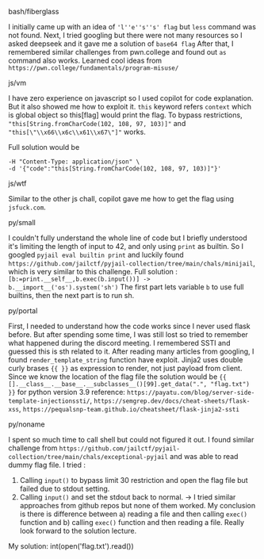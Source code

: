 bash/fiberglass

I initially came up with an idea of `'l''e''s''s' flag`
but `less` command was not found. Next, I tried googling but there were not many resources so I asked deepseek and it gave me a solution of `base64 flag`
After that, I remembered similar challenges from pwn.college and found out `as` command also works. Learned cool ideas from `https://pwn.college/fundamentals/program-misuse/`



js/vm

I have zero experience on javascript so I used copilot for code explanation. But it also showed me how to exploit it. `this` keyword refers `context` which is global object so this[flag] would print the flag. To bypass restrictions,
`"this[String.fromCharCode(102, 108, 97, 103)]"` and
`"this[\"\\x66\\x6c\\x61\\x67\"]"` works.

Full solution would be 
```curl -X POST http://localhost:3000/eval \
-H "Content-Type: application/json" \
-d '{"code":"this[String.fromCharCode(102, 108, 97, 103)]"}'
```



js/wtf

Similar to the other js chall, copilot gave me how to get the flag using `jsfuck.com`.



py/small

I couldn't fully understand the whole line of code but I briefly understood it's limiting the length of input to 42, and only using `print` as builtin. So I googled `pyjail eval builtin print` and luckily found `https://github.com/jailctf/pyjail-collection/tree/main/chals/minijail`, which is very similar to this challenge.
Full solution : `[b:=print.__self__,b.exec(b.input())] -> b.__import__('os').system('sh')` The first part lets variable `b` to use full builtins, then the next part is to run sh.



py/portal

First, I needed to understand how the code works since I never used flask before. But after spending some time, I was still lost so tried to remember what happened during the discord meeting. I remembered SSTI and  guessed this is sth related to it.
After reading many articles from googling, I found `render_template_string` function have exploit.
Jinja2 uses double curly brases `{{ }}` as expression to render, not just payload from client. Since we know the location of the flag file the solution would be
`{{ [].__class__.__base__.__subclasses__()[99].get_data(".", "flag.txt") }}` for python version 3.9
reference: `https://payatu.com/blog/server-side-template-injectionssti/`, `https://semgrep.dev/docs/cheat-sheets/flask-xss`, `https://pequalsnp-team.github.io/cheatsheet/flask-jinja2-ssti`



py/noname

I spent so much time to call shell but could not figured it out.
I found similar challenge from `https://github.com/jailctf/pyjail-collection/tree/main/chals/exceptional-pyjail` and was able to read dummy flag file.
I tried :
1. Calling `input()` to bypass limit 30 restriction and open the flag file but failed due to stdout setting.
2. Calling `input()` and set the stdout back to normal. -> I tried similar approaches from github repos but none of them worked.
My conclusion is there is difference between a) reading a file and then calling `exec()` function and
                                                                                       b) calling `exec()` function and then reading a file.
Really look forward to the solution lecture.

My solution: int(open('flag.txt').read())